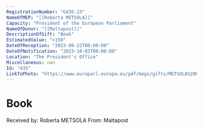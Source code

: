 ```yaml
---
RegistrationNumber: "G435-23"
NameOfMEP: "[[Roberta METSOLA]]"
Capacity: "President of the European Parliament"
NameOfDonor: "[[Maltapost]]"
DescriptionOfGift: "Book"
EstimatedValue: "<150"
DateOfReception: "2023-09-22T00:00:00"
DateOfNotification: "2023-10-03T00:00:00"
Location: "The President's Office"
Miscellaneous: nan
Id: "435"
LinkToPhoto: "https://www.europarl.europa.eu/pdf/meps/gifts/METSOLA%20Roberta_G435-23.jpg#"
---
```


# Book

Received by: Roberta METSOLA
From: Maltapost
